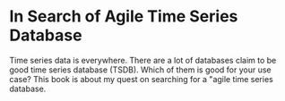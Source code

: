 In Search of Agile Time Series Database
=======

Time series data is everywhere. There are a lot of databases claim to be good time series database (TSDB). Which of them is good for your use case? This book is about my quest on searching for a "agile time series database.